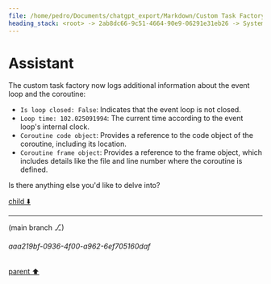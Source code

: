 ```yaml
---
file: /home/pedro/Documents/chatgpt_export/Markdown/Custom Task Factory Override.md
heading_stack: <root> -> 2ab8dc66-9c51-4664-90e9-06291e31eb26 -> System -> b8afa332-1ea4-489a-809b-ea613254549b -> System -> aaa2f793-43f9-4f7d-b610-c0383df035ef -> User -> e51f6927-b9b1-45af-902f-ed18fb8f792f -> Assistant -> c0e1b261-c980-4a5f-b391-32529049bb4a -> Tool -> de2b3bf3-2dc0-4443-b496-b9989d9a7faa -> Assistant -> b7a1266d-90be-4300-ae02-79a0ca6ecfc3 -> Assistant -> 2e81c05c-a23c-4caf-a129-1e2533c68919 -> Tool -> 29673e15-8598-4546-a8b2-91dcc341abd3 -> Assistant -> aaa2dc8b-2afe-467b-9cb0-fef2e64c7057 -> User -> dc4a074b-2ef5-4fa3-bb90-2094af9666eb -> Assistant -> aaa269ee-9a58-44cb-980c-0c8b9ba11898 -> User -> 7785f4ab-a474-4361-9f01-95802d62b670 -> Assistant -> dfe64904-ae71-4b3c-be04-5854a684db3d -> Tool -> 9bf71f8d-8286-44f2-85e6-c09ea74adfc6 -> Assistant
---
```

# Assistant

The custom task factory now logs additional information about the event loop and the coroutine:

- `Is loop closed: False`: Indicates that the event loop is not closed.
- `Loop time: 102.025091994`: The current time according to the event loop's internal clock.
- `Coroutine code object`: Provides a reference to the code object of the coroutine, including its location.
- `Coroutine frame object`: Provides a reference to the frame object, which includes details like the file and line number where the coroutine is defined.

Is there anything else you'd like to delve into?

[child ⬇️](#aaa219bf-0936-4f00-a962-6ef705160daf)

---

(main branch ⎇)
###### aaa219bf-0936-4f00-a962-6ef705160daf
[parent ⬆️](#9bf71f8d-8286-44f2-85e6-c09ea74adfc6)
